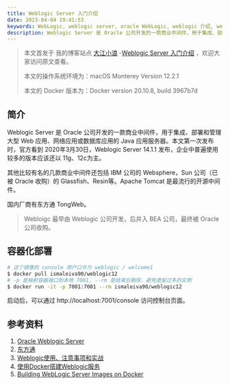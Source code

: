 ```yaml
---
title: Weblogic Server 入门介绍
date: 2023-04-04 19:41:53
keywords: WebLogic, weblogic server, oracle WebLogic, weblogic 介绍, weblogic 功能
description: Weblogic Server 是 Oracle 公司开发的一款商业中间件，用于集成、部署和管理大型 Web 应用、网络应用或数据库应用的 Java 应用服务器。本文第一次发布时，官方看到 2020年3月30日，Weblogic Server 14.1.1 发布，企业中普遍使用较多的版本应该还以 11g、12c为主。
---
```


> 本文首发于 我的博客站点 [大江小浪](http://www.edulinks.cn) -[Weblogic Server 入门介绍](http://edulinks.cn/2023/04/04/20230404-weblogic-intro/) ，欢迎大家访问原文查看。
>
> 本文的操作系统环境为：macOS Monterey Version 12.2.1 
>
> 本文的 Docker 版本为：Docker version 20.10.8, build 3967b7d

## 简介

Weblogic Server 是 Oracle 公司开发的一款商业中间件，用于集成、部署和管理大型 Web 应用、网络应用或数据库应用的 Java 应用服务器。本文第一次发布时，官方看到 2020年3月30日，Weblogic Server 14.1.1 发布，企业中普遍使用较多的版本应该还以 11g、12c为主。

其他比较有名的几款商业中间件还包括 IBM 公司的 Websphere，Sun 公司（已被 Oracle 收购）的 Glassfish、Resin等。Apache Tomcat 是最流行的开源中间件。

国内厂商有东方通 TongWeb。

> Webloigc 最早由 Weblogic 公司开发，后并入 BEA 公司，最终被 Oracle 公司收购。

## 容器化部署

```sh
# 这个镜像的 console 用户口令为 weblogic / welcome1
$ docker pull ismaleiva90/weblogic12
# -p 是映射容器端口到本地 7001, --rm 是结束后删除，避免遗留过多的实例
$ docker run -it -p 7001:7001 --rm ismaleiva90/weblogic12
```

启动后，可以通过 http://localhost:7001/console 访问控制台页面。

## 参考资料

1. [Oracle Weblogic Server](https://www.oracle.com/cn/java/weblogic/)
2. [东方通](https://tongtech.com/dft/pctype/25.html)
3. [Weblogic使用、注意事项和实战](https://zhuanlan.zhihu.com/p/411959879)
4. [使用Docker搭建Weblogic服务](https://blog.csdn.net/m0_67391907/article/details/126553673)
5. [Building WebLogic Server Images on Docker](https://docs.oracle.com/middleware/12211/wls/DOCKR/configuration.htm)
